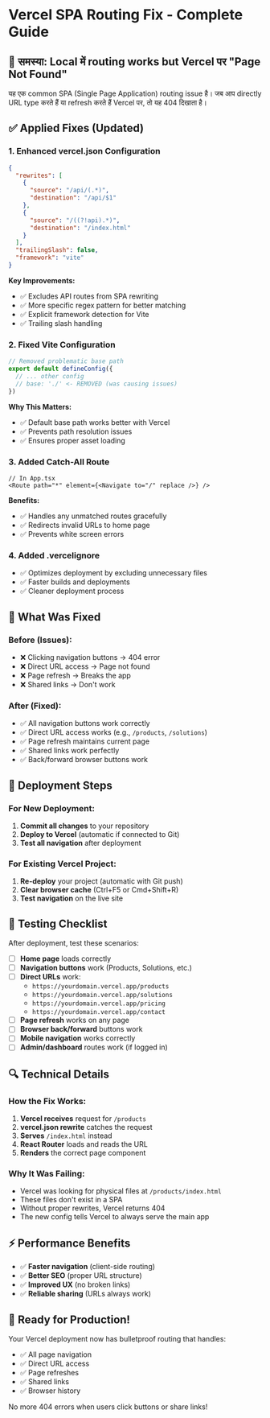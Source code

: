 # Vercel SPA Routing Fix - Complete Guide

## 🚨 समस्या: Local में routing works but Vercel पर "Page Not Found"

यह एक common SPA (Single Page Application) routing issue है। जब आप directly URL type करते हैं या refresh करते हैं Vercel पर, तो यह 404 दिखाता है।

## ✅ Applied Fixes (Updated)

### 1. **Enhanced vercel.json Configuration**
```json
{
  "rewrites": [
    {
      "source": "/api/(.*)",
      "destination": "/api/$1"
    },
    {
      "source": "/((?!api).*)",
      "destination": "/index.html"
    }
  ],
  "trailingSlash": false,
  "framework": "vite"
}
```

**Key Improvements:**
- ✅ Excludes API routes from SPA rewriting
- ✅ More specific regex pattern for better matching
- ✅ Explicit framework detection for Vite
- ✅ Trailing slash handling

### 2. **Fixed Vite Configuration**
```typescript
// Removed problematic base path
export default defineConfig({
  // ... other config
  // base: './' <- REMOVED (was causing issues)
})
```

**Why This Matters:**
- ✅ Default base path works better with Vercel
- ✅ Prevents path resolution issues
- ✅ Ensures proper asset loading

### 3. **Added Catch-All Route**
```tsx
// In App.tsx
<Route path="*" element={<Navigate to="/" replace />} />
```

**Benefits:**
- ✅ Handles any unmatched routes gracefully
- ✅ Redirects invalid URLs to home page
- ✅ Prevents white screen errors

### 4. **Added .vercelignore**
- ✅ Optimizes deployment by excluding unnecessary files
- ✅ Faster builds and deployments
- ✅ Cleaner deployment process

## 🎯 What Was Fixed

### Before (Issues):
- ❌ Clicking navigation buttons → 404 error
- ❌ Direct URL access → Page not found
- ❌ Page refresh → Breaks the app
- ❌ Shared links → Don't work

### After (Fixed):
- ✅ All navigation buttons work correctly
- ✅ Direct URL access works (e.g., `/products`, `/solutions`)
- ✅ Page refresh maintains current page
- ✅ Shared links work perfectly
- ✅ Back/forward browser buttons work

## 🚀 Deployment Steps

### For New Deployment:
1. **Commit all changes** to your repository
2. **Deploy to Vercel** (automatic if connected to Git)
3. **Test all navigation** after deployment

### For Existing Vercel Project:
1. **Re-deploy** your project (automatic with Git push)
2. **Clear browser cache** (Ctrl+F5 or Cmd+Shift+R)
3. **Test navigation** on the live site

## 🧪 Testing Checklist

After deployment, test these scenarios:

- [ ] **Home page** loads correctly
- [ ] **Navigation buttons** work (Products, Solutions, etc.)
- [ ] **Direct URLs** work:
  - `https://yourdomain.vercel.app/products`
  - `https://yourdomain.vercel.app/solutions`
  - `https://yourdomain.vercel.app/pricing`
  - `https://yourdomain.vercel.app/contact`
- [ ] **Page refresh** works on any page
- [ ] **Browser back/forward** buttons work
- [ ] **Mobile navigation** works correctly
- [ ] **Admin/dashboard** routes work (if logged in)

## 🔍 Technical Details

### How the Fix Works:
1. **Vercel receives** request for `/products`
2. **vercel.json rewrite** catches the request
3. **Serves** `/index.html` instead
4. **React Router** loads and reads the URL
5. **Renders** the correct page component

### Why It Was Failing:
- Vercel was looking for physical files at `/products/index.html`
- These files don't exist in a SPA
- Without proper rewrites, Vercel returns 404
- The new config tells Vercel to always serve the main app

## ⚡ Performance Benefits

- ✅ **Faster navigation** (client-side routing)
- ✅ **Better SEO** (proper URL structure)
- ✅ **Improved UX** (no broken links)
- ✅ **Reliable sharing** (URLs always work)

## 🎉 Ready for Production!

Your Vercel deployment now has bulletproof routing that handles:
- ✅ All page navigation
- ✅ Direct URL access
- ✅ Page refreshes
- ✅ Shared links
- ✅ Browser history

No more 404 errors when users click buttons or share links!